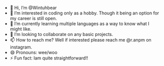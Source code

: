 - 👋 Hi, I’m @Wintuhbear
- 👀 I’m interested in coding only as a hobby. Though it being an option for my career is still open.    
- 🌱 I’m currently learning multiple languages as a way to know what I might like.
- 💞️ I’m looking to collaborate on any basic projects.
- 📫 How to reach me? Well if interested please reach me @r.anpm on instagram.
- 😄 Pronouns: wee/woo
- ⚡ Fun fact: Iam quite straightforward!!

<!---
Wintuhbear/Wintuhbear is a ✨ special ✨ repository because its `README.md` (this file) appears on your GitHub profile.
You can click the Preview link to take a look at your changes.
--->
